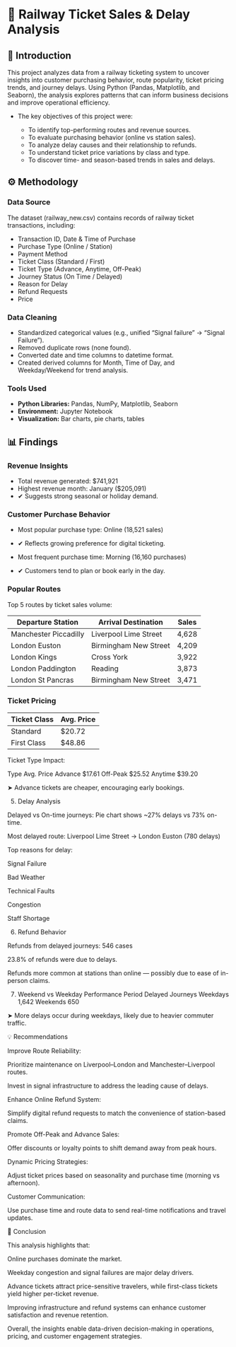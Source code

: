 # 🚆 Railway Ticket Sales & Delay Analysis

## 📘 Introduction
This project analyzes data from a railway ticketing system to uncover insights into customer purchasing behavior, route popularity, ticket pricing trends, and journey delays. Using Python (Pandas, Matplotlib, and Seaborn), the analysis explores patterns that can inform business decisions and improve operational efficiency.

- The key objectives of this project were:

  - To identify top-performing routes and revenue sources.  
  - To evaluate purchasing behavior (online vs station sales).  
  - To analyze delay causes and their relationship to refunds.  
  - To understand ticket price variations by class and type.  
  - To discover time- and season-based trends in sales and delays.

## ⚙️ Methodology
### Data Source
The dataset (railway_new.csv) contains records of railway ticket transactions, including:

- Transaction ID, Date & Time of Purchase
- Purchase Type (Online / Station)
- Payment Method
- Ticket Class (Standard / First)
- Ticket Type (Advance, Anytime, Off-Peak)
- Journey Status (On Time / Delayed)
- Reason for Delay
- Refund Requests
- Price

### Data Cleaning

- Standardized categorical values (e.g., unified “Signal failure” → “Signal Failure”).
- Removed duplicate rows (none found).
- Converted date and time columns to datetime format.
- Created derived columns for Month, Time of Day, and Weekday/Weekend for trend analysis.

### Tools Used

- **Python Libraries:** Pandas, NumPy, Matplotlib, Seaborn
- **Environment:** Jupyter Notebook
- **Visualization:** Bar charts, pie charts, tables

## 📊 Findings
### Revenue Insights
- Total revenue generated: $741,921
- Highest revenue month: January ($205,091)
- ✔ Suggests strong seasonal or holiday demand.

### Customer Purchase Behavior
- Most popular purchase type: Online (18,521 sales)
- ✔ Reflects growing preference for digital ticketing.

- Most frequent purchase time: Morning (16,160 purchases)
- ✔ Customers tend to plan or book early in the day.

### Popular Routes
Top 5 routes by ticket sales volume:
<table>
  <thead>
    <tr>
      <th>Departure Station</th>
      <th>Arrival Destination</th>
      <th>Sales</th>
    </tr>
  </thead>
  <tbody>
    <tr>
      <td>Manchester Piccadilly</td>
      <td>Liverpool Lime Street</td>
      <td>4,628</td>
    </tr>
    <tr>
      <td>London Euston</td>
      <td>Birmingham New Street</td>
      <td>4,209</td>
    </tr>
    <tr>
      <td>London Kings</td>
      <td>Cross	York</td>
      <td>3,922</td>
    </tr>
    <tr>
      <td>London Paddington</td>
      <td>Reading</td>
      <td>3,873</td>
    </tr>
    <tr>
      <td>London St Pancras</td>
      <td>Birmingham New Street</td>
      <td>3,471</td>
    </tr>
  </tbody>
</table>		
		
### Ticket Pricing
<table>
  <thead>
    <tr>
      <th>Ticket Class</th>
      <th>Avg. Price</th>
    </tr> 
  </thead>
 <tbody>
  <tr>
    <td>Standard</td>
    <td>$20.72</td>
  </tr>
  <tr>
    <td>First Class</td>
     <td>$48.86</td>
  </tr>
 </tbody>
</table>


Ticket Type Impact:

Type	Avg. Price
Advance	$17.61
Off-Peak	$25.52
Anytime	$39.20

➤ Advance tickets are cheaper, encouraging early bookings.

5. Delay Analysis

Delayed vs On-time journeys:
Pie chart shows ~27% delays vs 73% on-time.

Most delayed route:
Liverpool Lime Street → London Euston (780 delays)

Top reasons for delay:

Signal Failure

Bad Weather

Technical Faults

Congestion

Staff Shortage

6. Refund Behavior

Refunds from delayed journeys: 546 cases

23.8% of refunds were due to delays.

Refunds more common at stations than online — possibly due to ease of in-person claims.

7. Weekend vs Weekday Performance
Period	Delayed Journeys
Weekdays	1,642
Weekends	650

➤ More delays occur during weekdays, likely due to heavier commuter traffic.

💡 Recommendations

Improve Route Reliability:

Prioritize maintenance on Liverpool–London and Manchester–Liverpool routes.

Invest in signal infrastructure to address the leading cause of delays.

Enhance Online Refund System:

Simplify digital refund requests to match the convenience of station-based claims.

Promote Off-Peak and Advance Sales:

Offer discounts or loyalty points to shift demand away from peak hours.

Dynamic Pricing Strategies:

Adjust ticket prices based on seasonality and purchase time (morning vs afternoon).

Customer Communication:

Use purchase time and route data to send real-time notifications and travel updates.

🧭 Conclusion

This analysis highlights that:

Online purchases dominate the market.

Weekday congestion and signal failures are major delay drivers.

Advance tickets attract price-sensitive travelers, while first-class tickets yield higher per-ticket revenue.

Improving infrastructure and refund systems can enhance customer satisfaction and revenue retention.

Overall, the insights enable data-driven decision-making in operations, pricing, and customer engagement strategies.
